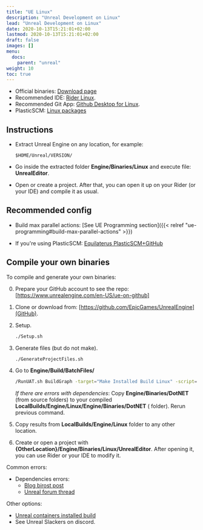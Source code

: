 ```yaml
---
title: "UE Linux"
description: "Unreal Development on Linux"
lead: "Unreal Development on Linux"
date: 2020-10-13T15:21:01+02:00
lastmod: 2020-10-13T15:21:01+02:00
draft: false
images: []
menu:
  docs:
    parent: "unreal"
weight: 10
toc: true
---
```


* Official binaries: [Download page](https://www.unrealengine.com/en-US/linux)
* Recommended IDE: [Rider Linux](https://www.jetbrains.com/rider/download/#section=linux).
* Recommended Git App: [Github Desktop for Linux](https://github.com/shiftkey/desktop).
* PlasticSCM: [Linux packages](https://www.plasticscm.com/plastic-for-linux)

## Instructions

* Extract Unreal Engine on any location, for example:
  ```
  $HOME/Unreal/VERSION/
  ```

* Go inside the extracted folder **Engine/Binaries/Linux** and execute file: **UnrealEditor**.

* Open or create a project. After that, you can open it up on your Rider (or your IDE) and compile it as usual.

## Recommended config

* Build max parallel actions: [See UE Programming section]({{< relref "ue-programming#build-max-parallel-actions" >}})

* If you're using PlasticSCM: [Equilaterus PlasticSCM+GitHub](https://github.com/equilaterus-gamestudios/PlasticSCM-GitHub-extension)

## Compile your own binaries

To compile and generate your own binaries:

0. Prepare your GitHub account to see the repo: [https://www.unrealengine.com/en-US/ue-on-github]
1. Clone or download from: [https://github.com/EpicGames/UnrealEngine](GitHub).
2. Setup.

   ```sh
   ./Setup.sh
   ```

3. Generate files (but do not make).

   ```sh
   ./GenerateProjectFiles.sh
   ```

4. Go to **Engine/Build/BatchFiles/**

   ```sh
   /RunUAT.sh BuildGraph -target="Make Installed Build Linux" -script=Engine/Build/InstalledEngineBuild.xml -clean -set:HostPlatformOnly=true -set:WithDDC=false -set:GameConfigurations="Development;Shipping"
   ```

   *If there are errors with dependencies*: Copy **Engine/Binaries/DotNET** (from source folders) to your compiled **LocalBuilds/Engine/Linux/Engine/Binaries/DotNET** ( folder). Rerun previous command.

6. Copy results from **LocalBuilds/Engine/Linux** folder to any other location.

7. Create or open a project with **{OtherLocation}/Engine/Binaries/Linux/UnrealEditor**. After opening it, you can use Rider or your IDE to modify it.

Common errors:

* Dependencies errors:
  * [Blog birost post](https://blog.birost.com/a?ID=01650-81b216da-49aa-49a2-81f4-9b699aed1057)
  * [Unreal forum thread](https://forums.unrealengine.com/t/linux-build-missing-references/296487)

Other options:
* [Unreal containers installed build](https://unrealcontainers.com/docs/use-cases/linux-installed-builds)
* See Unreal Slackers on discord.
